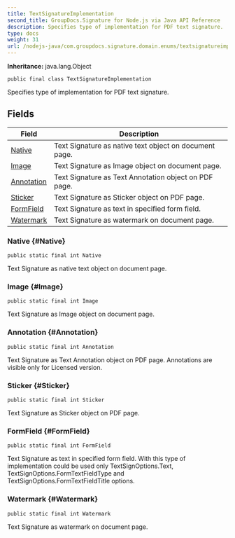 ```yaml
---
title: TextSignatureImplementation
second_title: GroupDocs.Signature for Node.js via Java API Reference
description: Specifies type of implementation for PDF text signature.
type: docs
weight: 31
url: /nodejs-java/com.groupdocs.signature.domain.enums/textsignatureimplementation/
---
```

**Inheritance:**
java.lang.Object
```
public final class TextSignatureImplementation
```

Specifies type of implementation for PDF text signature.
## Fields

| Field | Description |
| --- | --- |
| [Native](#Native) | Text Signature as native text object on document page. |
| [Image](#Image) | Text Signature as Image object on document page. |
| [Annotation](#Annotation) | Text Signature as Text Annotation object on PDF page. |
| [Sticker](#Sticker) | Text Signature as Sticker object on PDF page. |
| [FormField](#FormField) | Text Signature as text in specified form field. |
| [Watermark](#Watermark) | Text Signature as watermark on document page. |
### Native {#Native}
```
public static final int Native
```


Text Signature as native text object on document page.

### Image {#Image}
```
public static final int Image
```


Text Signature as Image object on document page.

### Annotation {#Annotation}
```
public static final int Annotation
```


Text Signature as Text Annotation object on PDF page. Annotations are visible only for Licensed version.

### Sticker {#Sticker}
```
public static final int Sticker
```


Text Signature as Sticker object on PDF page.

### FormField {#FormField}
```
public static final int FormField
```


Text Signature as text in specified form field. With this type of implementation could be used only TextSignOptions.Text, TextSignOptions.FormTextFieldType and TextSignOptions.FormTextFieldTitle options.

### Watermark {#Watermark}
```
public static final int Watermark
```


Text Signature as watermark on document page.

